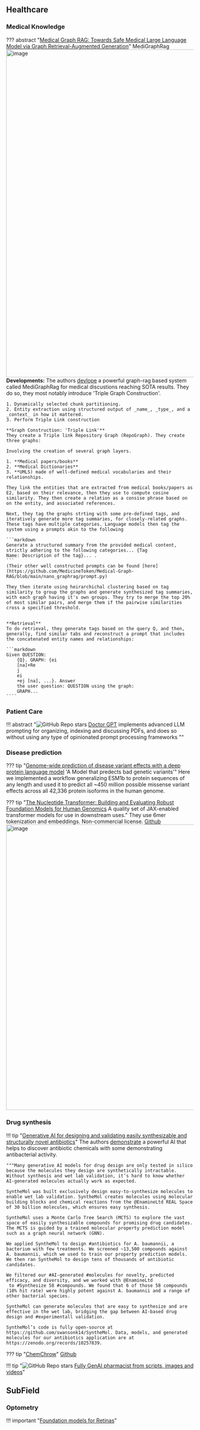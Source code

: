 ## Healthcare


### Medical Knowledge

??? abstract "[Medical Graph RAG: Towards Safe Medical Large Language Model via Graph Retrieval-Augmented Generation](https://github.com/MedicineToken/Medical-Graph-RAG)" MediGraphRag
    <img width="879" alt="image" src="https://github.com/user-attachments/assets/c335f350-0bc4-44cb-9d76-58aad39ced44">
    **Developments:** The authors [devlope](https://arxiv.org/pdf/2408.04187) a powerful graph-rag based system called MediGraphRag for medical discustions reaching SOTA results. They do so, they most notably introduce 'Triple Graph Construction'. 

    1. Dynamically selected chunk partitioning. 
    2. Entity extraction using structured output of _name_, _type_, and a _context_ in how it mattered. 
    3. Perform Triple Link construction

    **Graph Construction: 'Triple Link'** 
    They create a Triple link Repository Graph (RepoGraph). They create three graphs:
    
    Involving the creation of several graph layers.  

    1. **Medical papers/books**
    2. **Medical Dictionaries**
    3. **UMLS) made of well-defined medical vocabularies and their relationships. 

    They link the entities that are extracted from medical books/papers as E2, based on their relevance, then they use to compute cosine similarity. They then create a relation as a consise phrase based on on the entity, and associated references. 
    
    Next, they tag the graphs strting with some pre-defined tags, and iteratively generate more tag summaries, for closely-related graphs. These tags have multiple categories. Language models then tag the system using a prompts akin to the following

    ```markdown
    Generate a structured summary from the provided medical content,
    strictly adhering to the following categories... {Tag
    Name: Description of the tag}... .
    ```
    (Their other well constructed prompts can be found [here](https://github.com/MedicineToken/Medical-Graph-RAG/blob/main/nano_graphrag/prompt.py)

    They then iterate using heirarchichal clustering based on tag similarity to group the graphs and generate synthesized tag summaries, with each graph having it's own groups. They try to merge the top 20% of most similar pairs, and merge them if the pairwise similarities cross a specified threshold. 
    
    
    **Retrieval**
    To do retrieval, they generate tags based on the query Q, and then, generally, find similar tabs and reconstruct a prompt that includes the concatenated entity names and relationships: 

    ```markdown
    Given QUESTION:
        {Q}. GRAPH: {ei
        [na]+Re
        j
        ei
        +ej [na], ...}. Answer
        the user question: QUESTION using the graph:
        GRAPH... 
    ````

    
### Patient Care


!!! abstract "![GitHub Repo stars](https://badgen.net/github/stars/FeatureBaseDB/DoctorGPT) [Doctor GPT](https://github.com/FeatureBaseDB/DoctorGPT) implements advanced LLM prompting for organizing, indexing and discussing PDFs, and does so without using any type of opinionated prompt processing frameworks "“


### Disease prediction
??? tip "[Genome-wide prediction of disease variant effects with a deep protein language model](https://www.nature.com/articles/s41588-023-01465-0) 'A Model that predects bad genetic variants'"
    Here we implemented a workflow generalizing ESM1b to protein sequences of any length and used it to predict all ~450 million possible missense variant effects across all 42,336 protein isoforms in the human genome.

??? tip "[The Nucleotide Transformer: Building and Evaluating Robust Foundation Models for Human Genomics](https://www.biorxiv.org/content/10.1101/2023.01.11.523679v2.full.pdf) A quality set of JAX-enabled transformer models for use in downstream uses."
    They use 6mer tokenization and embeddings. Non-commercial license.
    [Github](https://www.biorxiv.org/content/10.1101/2023.01.11.523679v2.full.pdf)
    <img width="765" alt="image" src="https://github.com/ianderrington/genai/assets/76016868/660548e4-1fe8-4dfa-b020-e22d88f4f656">


### Drug synthesis

!!! tip "[Generative AI for designing and validating easily synthesizable and structurally novel antibiotics](https://github.com/swansonk14/SyntheMol.)"
    The authors [demonstrate](https://www.nature.com/articles/s42256-024-00809-7) a powerful AI that helps to discover antibiotic chemicals with some demonstrating antibacterial activity.
    
    """Many generative AI models for drug design are only tested in silico because the molecules they design are synthetically intractable. Without synthesis and wet lab validation, it’s hard to know whether AI-generated molecules actually work as expected. 
    
    SyntheMol was built exclusively design easy-to-synthesize molecules to enable wet lab validation. SyntheMol creates molecules using molecular building blocks and chemical reactions from the @EnamineLtd REAL Space of 30 billion molecules, which ensures easy synthesis. 
    
    SyntheMol uses a Monte Carlo Tree Search (MCTS) to explore the vast space of easily synthesizable compounds for promising drug candidates. The MCTS is guided by a trained molecular property prediction model such as a graph neural network (GNN). 
    
    We applied SyntheMol to design #antibiotics for A. baumannii, a bacterium with few treatments. We screened ~13,500 compounds against A. baumannii, which we used to train our property prediction models. We then ran SyntheMol to design tens of thousands of antibiotic candidates. 
    
    We filtered our #AI-generated #molecules for novelty, predicted efficacy, and diversity, and we worked with @EnamineLtd
     to #Synthesize 58 #compounds. We found that 6 of those 58 compounds (10% hit rate) were highly potent against A. baumannii and a range of other bacterial species. 
    
    SyntheMol can generate molecules that are easy to synthesize and are effective in the wet lab, bridging the gap between AI-based drug design and #experimentall validation.
    
    SyntheMol’s code is fully open-source at https://github.com/swansonk14/SyntheMol. Data, models, and generated molecules for our antibiotics application are at https://zenodo.org/records/10257839.


??? tip "[ChemChrow](https://arxiv.org/pdf/2304.05376.pdf)"
    [Github](https://github.com/ur-whitelab/chemcrow-public)


!!! tip "![GitHub Repo stars](https://badgen.net/github/stars/kennethleungty/Generative-AI-Pharmacist) [Fully GenAI pharmacist from scripts, images and videos](https://github.com/kennethleungty/Generative-AI-Pharmacist)"


## SubField

### Optometry
!!! important "[Foundation models for Retinas](https://www.nature.com/articles/s41586-023-06555-x)"
